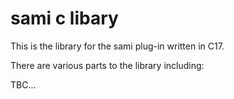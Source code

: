 sami c libary
=================

This is the library for the sami plug-in written in C17.

There are various parts to the library including:

TBC...
